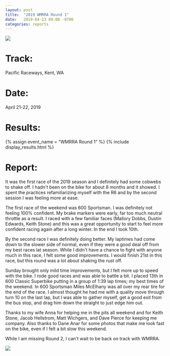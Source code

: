 ```yaml
---
layout: post
title:  "2019 WMRRA Round 1"
date:   2019-04-23 09:00 -0700
categories: reports
---
```


![](/img/race-report-photos/2019/2019-wmrra-r1-header.jpg)

# Track:
Pacific Raceways, Kent, WA

# Date:
April 21-22, 2019

# Results:
{% assign event_name = "WMRRA Round 1" %}
{% include display_results.html %}

# Report:

It was the first race of the 2019 season and I definitely had some cobwebs to shake off. I hadn't been on the bike for about 8 months and it showed. I spent the practices refamiliarizing myself with the R6 and by the second session I was feeling more at ease.

The first race of the weekend was 600 Sportsman. I was definitely not feeling 100% confident. My brake markers were early, far too much neutral throttle as a result. I raced with a few familiar faces (Mallory Dobbs, Dustin Edwards, Keith Stone) and this was a great opportunity to start to feel more confident racing again after a long winter. In the end I took 10th.

By the second race I was definitely doing better. My laptimes had come down to the slower side of normal, even if they were a good deal off from my best races lat season. While I didn't have a chance to fight with anyone much in this race, I felt some good improvements.  I would finish 21st in this race, but this round was a lot about shaking the rust off.  

Sunday brought only mild time improvements, but I felt more up to speed with the bike. I rode good races and was able to battle a bit. I placed 13th in 600 Classic Superbike putting in a group of 1:39 lap times; my best times of the weekend. In 600 Sportsman Miles McElhany was all over my rear tire for the end of the race. I almost thought he had me with a quality move through turn 10 on the last lap, but I was able to gather myself, get a good exit from the bus stop, and drag him down the straight to just edge him out.

Thanks to my wife Anna for helping me in the pits all weekend and for Keith Stone, Jacob Hellstrom, Matt Wichgers, and Dave Pierce for keeping me company. Also thanks to Dane Anar for some photos that make me look fast on the bike, even if I felt a bit slow this weekend.

While I am missing Round 2, I can't wait to be back on track with WMRRA.


![](/img/race-report-photos/2019/2019-wmrra-r1-body.jpg)
